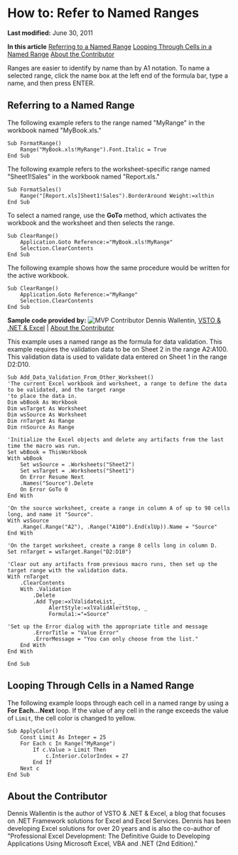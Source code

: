 
# How to: Refer to Named Ranges

 **Last modified:** June 30, 2011

 **In this article**
 [Referring to a Named Range](#sectionSection0)
 [Looping Through Cells in a Named Range](#sectionSection1)
 [About the Contributor](#AboutContributor)


Ranges are easier to identify by name than by A1 notation. To name a selected range, click the name box at the left end of the formula bar, type a name, and then press ENTER.


## Referring to a Named Range
<a name="sectionSection0"> </a>

The following example refers to the range named "MyRange" in the workbook named "MyBook.xls."


```
Sub FormatRange() 
    Range("MyBook.xls!MyRange").Font.Italic = True 
End Sub
```

The following example refers to the worksheet-specific range named "Sheet1!Sales" in the workbook named "Report.xls."




```
Sub FormatSales() 
    Range("[Report.xls]Sheet1!Sales").BorderAround Weight:=xlthin 
End Sub
```

To select a named range, use the  **GoTo** method, which activates the workbook and the worksheet and then selects the range.




```
Sub ClearRange() 
    Application.Goto Reference:="MyBook.xls!MyRange" 
    Selection.ClearContents 
End Sub
```

The following example shows how the same procedure would be written for the active workbook.




```
Sub ClearRange() 
    Application.Goto Reference:="MyRange" 
    Selection.ClearContents 
End Sub
```

 **Sample code provided by:**
![MVP Contributor](../images/odc_OfficeTA_33px_MVPContrib.jpg) Dennis Wallentin, [VSTO &amp; .NET &amp; Excel](http://xldennis.wordpress.com/) | [About the Contributor](74119715-2208-b932-f47c-7fad334c3fc6.md#AboutContributor)

This example uses a named range as the formula for data validation. This example requires the validation data to be on Sheet 2 in the range A2:A100. This validation data is used to validate data entered on Sheet 1 in the range D2:D10.




```
Sub Add_Data_Validation_From_Other_Worksheet()
'The current Excel workbook and worksheet, a range to define the data to be validated, and the target range
'to place the data in.
Dim wbBook As Workbook
Dim wsTarget As Worksheet
Dim wsSource As Worksheet
Dim rnTarget As Range
Dim rnSource As Range

'Initialize the Excel objects and delete any artifacts from the last time the macro was run.
Set wbBook = ThisWorkbook
With wbBook
    Set wsSource = .Worksheets("Sheet2")
    Set wsTarget = .Worksheets("Sheet1")
    On Error Resume Next
    .Names("Source").Delete
    On Error GoTo 0
End With

'On the source worksheet, create a range in column A of up to 98 cells long, and name it "Source".
With wsSource
    .Range(.Range("A2"), .Range("A100").End(xlUp)).Name = "Source"
End With

'On the target worksheet, create a range 8 cells long in column D.
Set rnTarget = wsTarget.Range("D2:D10")

'Clear out any artifacts from previous macro runs, then set up the target range with the validation data.
With rnTarget
    .ClearContents
    With .Validation
        .Delete
        .Add Type:=xlValidateList, _
             AlertStyle:=xlValidAlertStop, _
             Formula1:="=Source"
        
'Set up the Error dialog with the appropriate title and message
        .ErrorTitle = "Value Error"
        .ErrorMessage = "You can only choose from the list."
    End With
End With

End Sub
```


## Looping Through Cells in a Named Range
<a name="sectionSection1"> </a>

The following example loops through each cell in a named range by using a  **For Each...Next** loop. If the value of any cell in the range exceeds the value of `Limit`, the cell color is changed to yellow.


```
Sub ApplyColor() 
    Const Limit As Integer = 25 
    For Each c In Range("MyRange") 
        If c.Value > Limit Then 
            c.Interior.ColorIndex = 27 
        End If 
    Next c 
End Sub
```


## About the Contributor
<a name="AboutContributor"> </a>

Dennis Wallentin is the author of VSTO &amp; .NET &amp; Excel, a blog that focuses on .NET Framework solutions for Excel and Excel Services. Dennis has been developing Excel solutions for over 20 years and is also the co-author of "Professional Excel Development: The Definitive Guide to Developing Applications Using Microsoft Excel, VBA and .NET (2nd Edition)." 

